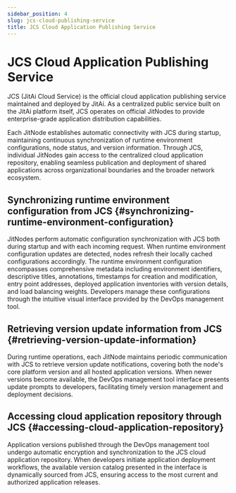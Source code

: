 ```yaml
---
sidebar_position: 4
slug: jcs-cloud-publishing-service
title: JCS Cloud Application Publishing Service
---
```


# JCS Cloud Application Publishing Service

JCS (JitAi Cloud Service) is the official cloud application publishing service maintained and deployed by JitAi. As a centralized public service built on the JitAi platform itself, JCS operates on official JitNodes to provide enterprise-grade application distribution capabilities.

Each JitNode establishes automatic connectivity with JCS during startup, maintaining continuous synchronization of runtime environment configurations, node status, and version information. Through JCS, individual JitNodes gain access to the centralized cloud application repository, enabling seamless publication and deployment of shared applications across organizational boundaries and the broader network ecosystem.

## Synchronizing runtime environment configuration from JCS {#synchronizing-runtime-environment-configuration}
JitNodes perform automatic configuration synchronization with JCS both during startup and with each incoming request. When runtime environment configuration updates are detected, nodes refresh their locally cached configurations accordingly. The runtime environment configuration encompasses comprehensive metadata including environment identifiers, descriptive titles, annotations, timestamps for creation and modification, entry point addresses, deployed application inventories with version details, and load balancing weights. Developers manage these configurations through the intuitive visual interface provided by the DevOps management tool.

## Retrieving version update information from JCS {#retrieving-version-update-information}
During runtime operations, each JitNode maintains periodic communication with JCS to retrieve version update notifications, covering both the node's core platform version and all hosted application versions. When newer versions become available, the DevOps management tool interface presents update prompts to developers, facilitating timely version management and deployment decisions.

## Accessing cloud application repository through JCS {#accessing-cloud-application-repository}
Application versions published through the DevOps management tool undergo automatic encryption and synchronization to the JCS cloud application repository. When developers initiate application deployment workflows, the available version catalog presented in the interface is dynamically sourced from JCS, ensuring access to the most current and authorized application releases.
